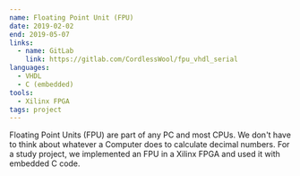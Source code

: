 ```yaml
---
name: Floating Point Unit (FPU)
date: 2019-02-02
end: 2019-05-07
links:
  - name: GitLab
    link: https://gitlab.com/CordlessWool/fpu_vhdl_serial
languages:
  - VHDL
  - C (embedded)
tools:
  - Xilinx FPGA
tags: project
---
```


Floating Point Units (FPU) are part of any PC and most CPUs. We don't have to think about whatever a Computer does to calculate decimal numbers. For a study project, we implemented an FPU in a Xilinx FPGA and used it with embedded C code.
